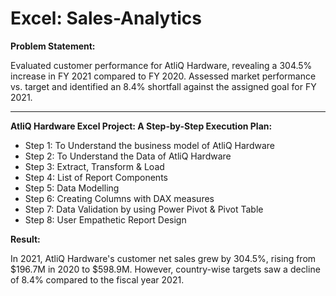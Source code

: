 # Excel: Sales-Analytics
**Problem Statement:**

Evaluated customer performance for AtliQ Hardware, revealing a 304.5% increase in FY 2021 compared to FY 2020. Assessed market performance vs. target and identified an 8.4% shortfall against the assigned goal for FY 2021.
***
**AtliQ Hardware Excel Project: A Step-by-Step Execution Plan:**
- Step 1: To Understand the business model of AtliQ Hardware 
- Step 2: To Understand the Data of AtliQ Hardware 
- Step 3: Extract, Transform & Load 
- Step 4: List of Report Components 
- Step 5: Data Modelling 
- Step 6: Creating Columns with DAX measures
- Step 7: Data Validation by using Power Pivot & Pivot Table 
- Step 8: User Empathetic Report Design

**Result:**

In 2021, AtliQ Hardware's customer net sales grew by 304.5%, rising from $196.7M in 2020 to $598.9M. However, country-wise targets saw a decline of 8.4% compared to the fiscal year 2021.

